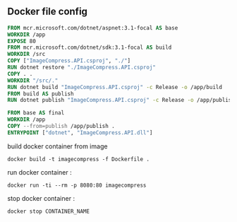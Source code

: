 ## Docker file config
``` dockerFile
FROM mcr.microsoft.com/dotnet/aspnet:3.1-focal AS base
WORKDIR /app
EXPOSE 80
FROM mcr.microsoft.com/dotnet/sdk:3.1-focal AS build
WORKDIR /src
COPY ["ImageCompress.API.csproj", "./"]
RUN dotnet restore "./ImageCompress.API.csproj"
COPY . .
WORKDIR "/src/."
RUN dotnet build "ImageCompress.API.csproj" -c Release -o /app/build
FROM build AS publish
RUN dotnet publish "ImageCompress.API.csproj" -c Release -o /app/publish

FROM base AS final
WORKDIR /app
COPY --from=publish /app/publish .
ENTRYPOINT ["dotnet", "ImageCompress.API.dll"]

```
build docker container from image
```
docker build -t imagecompress -f Dockerfile .
```

run docker container : 
```
docker run -ti --rm -p 8080:80 imagecompress
```

stop docker container : 
```
docker stop CONTAINER_NAME
```

